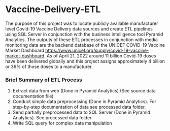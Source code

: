 # Vaccine-Delivery-ETL
The purpose of this project was to locate publicly available manufacturer level Covid-19 Vaccine Delivery data sources and create ETL pipelines using SQL Server in conjunction with the business intelligence tool Pyramid Analytics. The outputs of these ETL processes in conjunction with media monitoring data are the backend database of the UNICEF COVID-19 Vaccine Market Dashboard https://www.unicef.org/supply/covid-19-vaccine-market-dashboard. As of April 21, 2022 around 11 billion Covid-19 doses have been delivered globally and this project assigns approximately 4 billion or 36% of those doses to a manufacturer. 
### Brief Summary of ETL Process
1. Extract data from web (Done in Pyramid Analytics) (See source data documentation file)
2. Conduct simple data preprocessing (Done in Pyramid Analytics). For step-by-step documentation of data see processed data folder.
3. Send partially preprocessed data to SQL Server (Done in Pyramid Analytics). See processed data folder
4. Write SQL query for complex data manipulation
